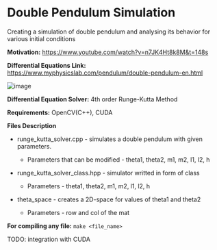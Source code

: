 # Double Pendulum Simulation
Creating a simulation of double pendulum and analysing its behavior for various initial conditions

**Motivation:** https://www.youtube.com/watch?v=n7JK4Ht8k8M&t=148s

**Differential Equations Link:** https://www.myphysicslab.com/pendulum/double-pendulum-en.html

![image](https://user-images.githubusercontent.com/22321159/119180006-4b374300-ba8d-11eb-9fd7-1cea622215db.png)

**Differential Equation Solver:** 4th order Runge-Kutta Method

**Requirements:** OpenCV(C++), CUDA

**Files Description**
* runge_kutta_solver.cpp - simulates a double pendulum with given parameters.
    * Parameters that can be modified - theta1, theta2, m1, m2, l1, l2, h

* runge_kutta_solver_class.hpp - simulator writted in form of class
    * Parameters - theta1, theta2, m1, m2, l1, l2, h

* theta_space - creates a 2D-space for values of theta1 and theta2
    * Parameters - row and col of the mat

**For compiling any file:**  ```make <file_name>```
 
TODO: integration with CUDA
